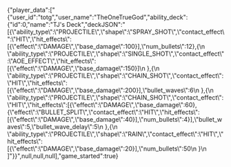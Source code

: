 {"player_data":["{\"user_id\":\"totg\",\"user_name\":\"TheOneTrueGod\",\"ability_deck\":{\"id\":0,\"name\":\"TJ's Deck\",\"deckJSON\":\"[{\\\"ability_type\\\":\\\"PROJECTILE\\\",\\\"shape\\\":\\\"SPRAY_SHOT\\\",\\\"contact_effect\\\":\\\"HIT\\\",\\\"hit_effects\\\":[{\\\"effect\\\":\\\"DAMAGE\\\",\\\"base_damage\\\":100}],\\\"num_bullets\\\":12},{\\n        \\\"ability_type\\\":\\\"PROJECTILE\\\",\\\"shape\\\":\\\"SINGLE_SHOT\\\",\\\"contact_effect\\\":\\\"AOE_EFFECT\\\",\\\"hit_effects\\\":[{\\\"effect\\\":\\\"DAMAGE\\\",\\\"base_damage\\\":150}]\\n      },{\\n        \\\"ability_type\\\":\\\"PROJECTILE\\\",\\\"shape\\\":\\\"CHAIN_SHOT\\\",\\\"contact_effect\\\":\\\"HIT\\\",\\\"hit_effects\\\":[{\\\"effect\\\":\\\"DAMAGE\\\",\\\"base_damage\\\":200}],\\\"bullet_waves\\\":6\\n      },{\\n        \\\"ability_type\\\":\\\"PROJECTILE\\\",\\\"shape\\\":\\\"CHAIN_SHOT\\\",\\\"contact_effect\\\":\\\"HIT\\\",\\\"hit_effects\\\":[{\\\"effect\\\":\\\"DAMAGE\\\",\\\"base_damage\\\":60},{\\\"effect\\\":\\\"BULLET_SPLIT\\\",\\\"contact_effect\\\":\\\"HIT\\\",\\\"hit_effects\\\":[{\\\"effect\\\":\\\"DAMAGE\\\",\\\"base_damage\\\":40}],\\\"num_bullets\\\":4}],\\\"bullet_waves\\\":5,\\\"bullet_wave_delay\\\":5\\n      },{\\n        \\\"ability_type\\\":\\\"PROJECTILE\\\",\\\"shape\\\":\\\"RAIN\\\",\\\"contact_effect\\\":\\\"HIT\\\",\\\"hit_effects\\\":[{\\\"effect\\\":\\\"DAMAGE\\\",\\\"base_damage\\\":20}],\\\"num_bullets\\\":50\\n      }\\n    ]\"}}",null,null,null],"game_started":true}